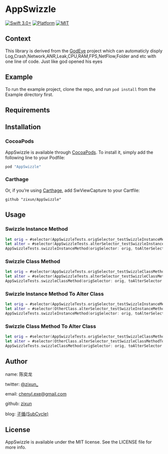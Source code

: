 # AppSwizzle

[![Swift 3.0+](https://img.shields.io/badge/Swift-3.0%2B-orange.svg)](https://github.com/zixun/AppBaseKit)
[![Platform](https://img.shields.io/badge/Platform-iOS-lightgrey.svg)](https://github.com/zixun/AppBaseKit)
[![MIT](https://img.shields.io/badge/License-MIT-red.svg)](https://opensource.org/licenses/MIT)

## Context
This library is derived from the [GodEye](https://github.com/zixun/GodEye) project which can automaticly disply Log,Crash,Network,ANR,Leak,CPU,RAM,FPS,NetFlow,Folder and etc with one line of code. Just like god opened his eyes

## Example

To run the example project, clone the repo, and run `pod install` from the Example directory first.

## Requirements

## Installation

### CocoaPods
AppSwizzle is available through [CocoaPods](http://cocoapods.org). To install
it, simply add the following line to your Podfile:

```ruby
pod "AppSwizzle"
```

### Carthage
Or, if you’re using [Carthage](https://github.com/Carthage/Carthage), add SwViewCapture to your Cartfile:

``` 
github "zixun/AppSwizzle"
```
## Usage

### Swizzle Instance Method

```swift
let orig = #selector(AppSwizzleTests.origSelector_testSwizzleInstanceMethod)
let alter = #selector(AppSwizzleTests.alterSelector_testSwizzleInstanceMethod)
AppSwizzleTests.swizzleInstanceMethod(origSelector: orig, toAlterSelector: alter)
```

### Swizzle Class Method

```swift
let orig = #selector(AppSwizzleTests.origSelector_testSwizzleClassMethod)
let alter = #selector(AppSwizzleTests.alterSelector_testSwizzleClassMethod)
AppSwizzleTests.swizzleClassMethod(origSelector: orig, toAlterSelector: alter)
```

### Swizzle Instance Method To Alter Class

```swift
let orig = #selector(AppSwizzleTests.origSelector_testSwizzleInstanceMethodToAlterClass)
let alter = #selector(OtherClass.alterSelector_testSwizzleInstanceMethodToAlterClass)
AppSwizzleTests.swizzleInstanceMethod(origSelector: orig, toAlterSelector: alter, inAlterClass: OtherClass.classForCoder())
```

### Swizzle Class Method To Alter Class

```swift
let orig = #selector(AppSwizzleTests.origSelector_testSwizzleClassMethodToAlterClass)
let alter = #selector(OtherClass.alterSelector_testSwizzleClassMethodToAlterClass)
AppSwizzleTests.swizzleClassMethod(origSelector: orig, toAlterSelector: alter, inAlterClass: OtherClass.classForCoder())
```

## Author

name: 陈奕龙

twitter: [@zixun_](https://twitter.com/zixun_)

email: chenyl.exe@gmail.com

github: [zixun](https://github.com/zixun)

blog: [子循(SubCycle)](http://zixun.github.io/)

## License

AppSwizzle is available under the MIT license. See the LICENSE file for more info.
